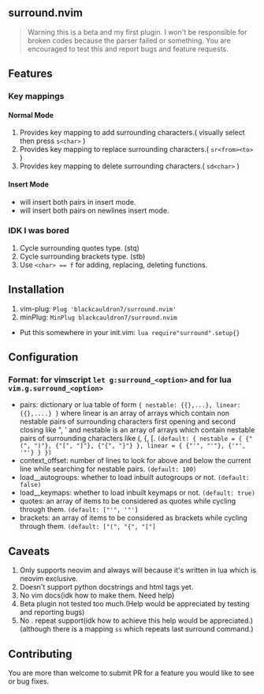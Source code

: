 ## surround.nvim

> Warning this is a beta and my first plugin. I won't be responsible for broken codes because the parser failed or something. You are encouraged to test this and report bugs and
feature requests.

## Features
### Key mappings

#### Normal Mode
1. Provides key mapping to add surrounding characters.( visually select then press `s<char>` )
2. Provides key mapping to replace surrounding characters.( `sr<from><to>` )
3. Provides key mapping to delete surrounding characters.( `sd<char>` )

#### Insert Mode

- <c-s><char> will insert both pairs in insert mode.
- <c-s><char><c-s> will insert both pairs on newlines insert mode.
### IDK I was bored

1. Cycle surrounding quotes type. (stq)
1. Cycle surrounding brackets type. (stb)
1. Use `<char> == f` for adding, replacing, deleting functions.

## Installation

1. vim-plug: `Plug 'blackcauldron7/surround.nvim'`
1. minPlug:  `MinPlug blackcauldron7/surround.nvim`

- Put this somewhere in your init.vim: `lua require"surround".setup{}`

## Configuration

### Format: for **vimscript** `let g:surround_<option>` and for **lua** `vim.g.surround_<option>`

- pairs: dictionary or lua table of form `{ nestable: {{},...}, linear: {{},....} }` where linear is an array of arrays which contain non nestable pairs of surrounding characters first opening and second closing like ", ' and nestable is an array of arrays which contain nestable pairs of surrounding characters like (, {, [. `(default: { nestable = { {"(", ")"}, {"[", "]"}, {"{", "}"} }, linear = { {"'", "'"}, {'"', '"'} } })`
- context\_offset: number of lines to look for above and below the current line while searching for nestable pairs. `(default: 100)`
- load_\_autogroups: whether to load inbuilt autogroups or not. `(default: false)`
- load_\_keymaps: whether to load inbuilt keymaps or not. `(default: true)`
- quotes: an array of items to be considered as quotes while cycling through them. `(default: ["'", '"']`
- brackets: an array of items to be considered as brackets while cycling through them. `(default: ["(", "{", "["]`

## Caveats

1. Only supports neovim and always will because it's written in lua which is neovim exclusive.
1. Doesn't support python docstrings and html tags yet.
1. No vim docs(idk how to make them. Need help)
2. Beta plugin not tested too much.(Help would be appreciated by testing and reporting bugs)
1. No . repeat support(idk how to achieve this help would be appreciated.) (although there is a mapping `ss` which repeats last surround command.)


## Contributing
You are more than welcome to submit PR for a feature you would like to see or bug fixes.

